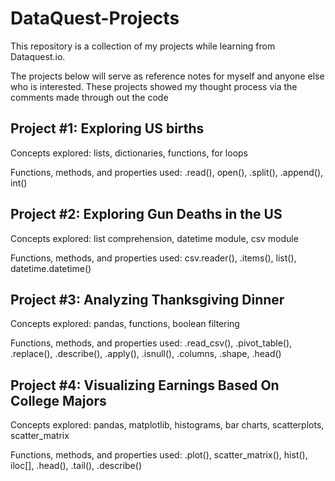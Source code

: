 # DataQuest-Projects

This repository is a collection of my projects while learning from Dataquest.io.

The projects below will serve as reference notes for myself and anyone else who is interested. These projects showed my thought process via the comments made through out the code 

## Project #1: Exploring US births

Concepts explored: lists, dictionaries, functions, for loops

Functions, methods, and properties used: .read(), open(), .split(), .append(), int()

## Project #2: Exploring Gun Deaths in the US

Concepts explored: list comprehension, datetime module, csv module

Functions, methods, and properties used: csv.reader(), .items(), list(), datetime.datetime()

## Project #3: Analyzing Thanksgiving Dinner

Concepts explored: pandas, functions, boolean filtering

Functions, methods, and properties used: .read_csv(), .pivot_table(), .replace(), .describe(), .apply(), .isnull(), .columns, .shape, .head()

## Project #4: Visualizing Earnings Based On College Majors

Concepts explored: pandas, matplotlib, histograms, bar charts, scatterplots, scatter_matrix

Functions, methods, and properties used: .plot(), scatter_matrix(), hist(), iloc[], .head(), .tail(), .describe()
